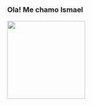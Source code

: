 ### Ola! Me chamo Ismael 


<div>
  <a href= "https://github.com/ismaelmendesbueno"></a>
  <img height="180em" src="https://github-readme-stats.vercel.app/api?username=ismaelmendesbueno&show_icons=true&theme=Gradient"/>
  
</div> 




